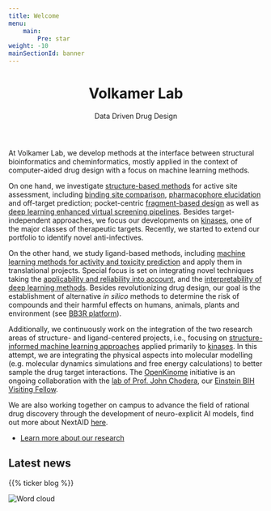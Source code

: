 ```yaml
---
title: Welcome
menu:
    main:
        Pre: star
weight: -10
mainSectionId: banner
---
```


<div class="content">
    <header class="major">
        <h1>Volkamer Lab</h1>
        <p>Data Driven Drug Design</p>
    </header>

At Volkamer Lab, we develop methods at the interface between structural bioinformatics and cheminformatics, mostly applied in the context of computer-aided drug design with a focus on machine learning methods.

On one hand, we investigate [structure-based methods](/research/structure-based/) for active site assessment, including [binding site comparison](/research/structure-based/binding-sites/), [pharmacophore elucidation](/research/structure-based/pharmacophores/) and off-target prediction; pocket-centric [fragment-based design](/projects/kinfraglib/) as well as [deep learning enhanced virtual screening pipelines](/projects/deeplearning-vs/). Besides target-independent approaches, we focus our developments on [kinases](/research/structure-based/kinases/), one of the major classes of therapeutic targets. Recently, we started to extend our portfolio to identify novel anti-infectives.

On the other hand, we study ligand-based methods, including [machine learning methods for activity and toxicity prediction](/research/machine-learning/) and apply them in translational projects. Special focus is set on integrating novel techniques taking the [applicability and reliability into account](/projects/knowtox/), and the [interpretability of deep learning methods](/projects/cytotox/). Besides revolutionizing drug design, our goal is the establishment of alternative _in silico_ methods to determine the risk of compounds and their harmful effects on humans, animals, plants and environment (see <a href="https://www.bb3r.de/en/index.html" target="_blank" class="external">BB3R platform</a>).

Additionally, we continuously work on the integration of the two research areas of structure- and ligand-centered projects, i.e., focusing on [structure-informed machine learning approaches](/projects/kinoml/) applied primarily to [kinases](/research/openkinome/). In this attempt, we are integrating the physical aspects into molecular modelling (e.g. molecular dynamics simulations and free energy calculations) to better sample the drug target interactions. The [OpenKinome](/research/openkinome/) initiative is an ongoing collaboration with the <a href="http://www.choderalab.org/" target="_blank" class="external">lab of Prof. John Chodera</a>, our <a href="https://www.einsteinfoundation.de/en/people-projects/einstein-bih-visiting-fellows/john-chodera/" target="_blank" class="external">Einstein BIH Visiting Fellow</a>.
    
We are also working together on campus to advance the field of rational drug discovery through the development of neuro-explicit AI models, find out more about NextAID [here]( https://nextaid.cs.uni-saarland.de/). 

<ul class="actions">
    <li><a href="/research" class="button big icon fa-flask">Learn more about our research</a></li>
</ul>


## Latest news

{{% ticker blog %}}


</div>

<div class="image">
    <img src="/images/wordcloud.jpg" alt="Word cloud" />
</div>

